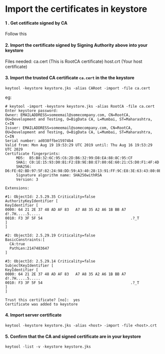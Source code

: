 # Import the certificates in keystore

#### 1 . Get cetificate signed by CA
Follow this

#### 2. Import the certificate signed by Signing Authority above into your keystore
Files needed:
 ca.cert (This is RootCA certificate)
 host.crt (Your host certificate)

#### 3. Import the trusted CA certificate `ca.cert` in the the keystore
```
keytool -keystore keystore.jks -alias CARoot -import -file ca.cert
```

eg:
```
# keytool -import -keystore keystore.jks -alias RootCA -file ca.cert
Enter keystore password:
Owner: EMAILADDRESS=someemail@somecompany.com, CN=RootCA, OU=Development and Testing, O=BigData CA, L=Mumbai, ST=Maharashtra, C=IN
Issuer: EMAILADDRESS=someemail@somecompany.com, CN=RootCA, OU=Development and Testing, O=BigData CA, L=Mumbai, ST=Maharashtra, C=IN
Serial number: ad038ffbe15974b4
Valid from: Mon Aug 19 19:53:29 UTC 2019 until: Thu Aug 16 19:53:29 UTC 2029
Certificate fingerprints:
	 MD5:  B5:B8:32:6C:95:C6:2D:B6:32:99:D8:EA:88:8C:95:CF
	 SHA1: C0:1E:15:93:D0:B1:F2:EB:9E:B8:E7:80:6E:60:21:C5:D0:F1:4F:4D
	 SHA256: D6:FE:02:BD:97:5F:82:24:98:DD:59:A3:40:28:13:91:FF:9C:E8:3E:63:43:80:0E:B5:3A:14:7B:0B:C2:4C:F5
	 Signature algorithm name: SHA256withRSA
	 Version: 3

Extensions:

#1: ObjectId: 2.5.29.35 Criticality=false
AuthorityKeyIdentifier [
KeyIdentifier [
0000: 64 21 2E 37 48 AD AF 83   A7 A8 35 A2 A6 1B BB A7  d!.7H.....5.....
0010: F3 3F 5F 54                                        .?_T
]
]

#2: ObjectId: 2.5.29.19 Criticality=false
BasicConstraints:[
  CA:true
  PathLen:2147483647
]

#3: ObjectId: 2.5.29.14 Criticality=false
SubjectKeyIdentifier [
KeyIdentifier [
0000: 64 21 2E 37 48 AD AF 83   A7 A8 35 A2 A6 1B BB A7  d!.7H.....5.....
0010: F3 3F 5F 54                                        .?_T
]
]

Trust this certificate? [no]:  yes
Certificate was added to keystore
```

#### 4. Import server certificate
```
keytool -keystore keystore.jks -alias <host> -import -file <host>.crt
```

#### 5. Confirm that the CA and signed certificate are in your keystore
```
keytool -list -v -keystore keystore.jks
```
